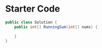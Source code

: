 # Starter Code

```csharp
public class Solution {
    public int[] RunningSum(int[] nums) {
        
    }
}
```